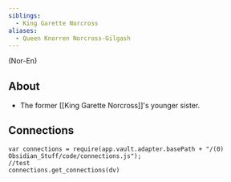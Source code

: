 ```yaml
---
siblings:
  - King Garette Norcross
aliases:
  - Queen Knorren Norcross-Gilgash
---
```

(Nor-En)

## About

- The former [[King Garette Norcross]]'s younger sister.

## Connections

```dataviewjs
var connections = require(app.vault.adapter.basePath + "/(0) Obsidian_Stuff/code/connections.js");
//test
connections.get_connections(dv)
```
